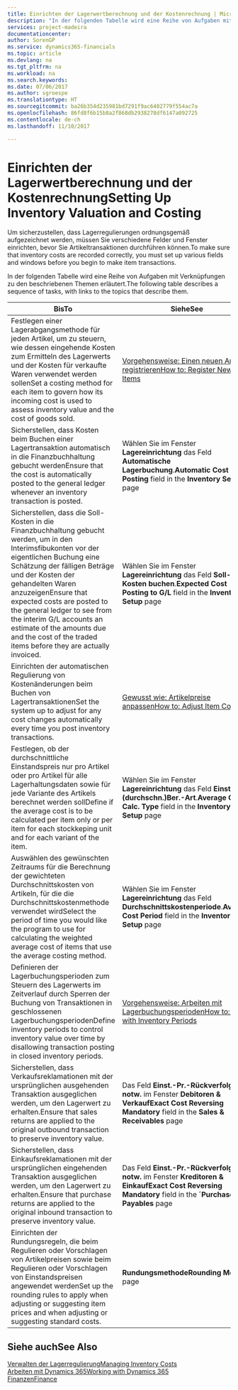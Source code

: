 ```yaml
---
title: Einrichten der Lagerwertberechnung und der Kostenrechnung | Microsoft Docs
description: "In der folgenden Tabelle wird eine Reihe von Aufgaben mit Verknüpfungen zu den beschriebenen Themen erläutert."
services: project-madeira
documentationcenter: 
author: SorenGP
ms.service: dynamics365-financials
ms.topic: article
ms.devlang: na
ms.tgt_pltfrm: na
ms.workload: na
ms.search.keywords: 
ms.date: 07/06/2017
ms.author: sgroespe
ms.translationtype: HT
ms.sourcegitcommit: ba26b354d235981bd7291f9ac6402779f554ac7a
ms.openlocfilehash: 86fd8f6b15b8a2f868db2938278df6147a092725
ms.contentlocale: de-ch
ms.lasthandoff: 11/10/2017

---
```

# <a name="setting-up-inventory-valuation-and-costing"></a><span data-ttu-id="bd8e6-103">Einrichten der Lagerwertberechnung und der Kostenrechnung</span><span class="sxs-lookup"><span data-stu-id="bd8e6-103">Setting Up Inventory Valuation and Costing</span></span>
<span data-ttu-id="bd8e6-104">Um sicherzustellen, dass Lagerregulierungen ordnungsgemäß aufgezeichnet werden, müssen Sie verschiedene Felder und Fenster einrichten, bevor Sie Artikeltransaktionen durchführen können.</span><span class="sxs-lookup"><span data-stu-id="bd8e6-104">To make sure that inventory costs are recorded correctly, you must set up various fields and windows before you begin to make item transactions.</span></span>

<span data-ttu-id="bd8e6-105">In der folgenden Tabelle wird eine Reihe von Aufgaben mit Verknüpfungen zu den beschriebenen Themen erläutert.</span><span class="sxs-lookup"><span data-stu-id="bd8e6-105">The following table describes a sequence of tasks, with links to the topics that describe them.</span></span>

|<span data-ttu-id="bd8e6-106">**Bis**</span><span class="sxs-lookup"><span data-stu-id="bd8e6-106">**To**</span></span>|<span data-ttu-id="bd8e6-107">**Siehe**</span><span class="sxs-lookup"><span data-stu-id="bd8e6-107">**See**</span></span>|  
|------------|-------------|  
|<span data-ttu-id="bd8e6-108">Festlegen einer Lagerabgangsmethode für jeden Artikel, um zu steuern, wie dessen eingehende Kosten zum Ermitteln des Lagerwerts und der Kosten für verkaufte Waren verwendet werden sollen</span><span class="sxs-lookup"><span data-stu-id="bd8e6-108">Set a costing method for each item to govern how its incoming cost is used to assess inventory value and the cost of goods sold.</span></span>|[<span data-ttu-id="bd8e6-109">Vorgehensweise: Einen neuen Artikel registrieren</span><span class="sxs-lookup"><span data-stu-id="bd8e6-109">How to: Register New Items</span></span>](inventory-how-register-new-items.md)|  
|<span data-ttu-id="bd8e6-110">Sicherstellen, dass Kosten beim Buchen einer Lagertransaktion automatisch in die Finanzbuchhaltung gebucht werden</span><span class="sxs-lookup"><span data-stu-id="bd8e6-110">Ensure that the cost is automatically posted to the general ledger whenever an inventory transaction is posted.</span></span>|<span data-ttu-id="bd8e6-111">Wählen Sie im Fenster **Lagereinrichtung** das Feld **Automatische Lagerbuchung**.</span><span class="sxs-lookup"><span data-stu-id="bd8e6-111">**Automatic Cost Posting** field in the **Inventory Setup** page</span></span>|  
|<span data-ttu-id="bd8e6-112">Sicherstellen, dass die Soll-Kosten in die Finanzbuchhaltung gebucht werden, um in den Interimsfibukonten vor der eigentlichen Buchung eine Schätzung der fälligen Beträge und der Kosten der gehandelten Waren anzuzeigen</span><span class="sxs-lookup"><span data-stu-id="bd8e6-112">Ensure that expected costs are posted to the general ledger to see from the interim G/L accounts an estimate of the amounts due and the cost of the traded items before they are actually invoiced.</span></span>|<span data-ttu-id="bd8e6-113">Wählen Sie im Fenster **Lagereinrichtung** das Feld **Soll-Kosten buchen**.</span><span class="sxs-lookup"><span data-stu-id="bd8e6-113">**Expected Cost Posting to G/L** field in the **Inventory Setup** page</span></span>|  
|<span data-ttu-id="bd8e6-114">Einrichten der automatischen Regulierung von Kostenänderungen beim Buchen von Lagertransaktionen</span><span class="sxs-lookup"><span data-stu-id="bd8e6-114">Set the system up to adjust for any cost changes automatically every time you post inventory transactions.</span></span>|[<span data-ttu-id="bd8e6-115">Gewusst wie: Artikelpreise anpassen</span><span class="sxs-lookup"><span data-stu-id="bd8e6-115">How to: Adjust Item Costs</span></span>](inventory-how-adjust-item-costs.md)|  
|<span data-ttu-id="bd8e6-116">Festlegen, ob der durchschnittliche Einstandspreis nur pro Artikel oder pro Artikel für alle Lagerhaltungsdaten sowie für jede Variante des Artikels berechnet werden soll</span><span class="sxs-lookup"><span data-stu-id="bd8e6-116">Define if the average cost is to be calculated per item only or per item for each stockkeping unit and for each variant of the item.</span></span>|<span data-ttu-id="bd8e6-117">Wählen Sie im Fenster **Lagereinrichtung** das Feld **Einst.-Pr.(durchschn.)Ber.-Art**.</span><span class="sxs-lookup"><span data-stu-id="bd8e6-117">**Average Cost Calc. Type** field in the **Inventory Setup** page</span></span>|  
|<span data-ttu-id="bd8e6-118">Auswählen des gewünschten Zeitraums für die Berechnung der gewichteten Durchschnittskosten von Artikeln, für die die Durchschnittskostenmethode verwendet wird</span><span class="sxs-lookup"><span data-stu-id="bd8e6-118">Select the period of time you would like the program to use for calculating the weighted average cost of items that use the average costing method.</span></span>|<span data-ttu-id="bd8e6-119">Wählen Sie im Fenster **Lagereinrichtung** das Feld **Durchschnittskostenperiode**.</span><span class="sxs-lookup"><span data-stu-id="bd8e6-119">**Average Cost Period** field in the **Inventory Setup** page</span></span>|  
|<span data-ttu-id="bd8e6-120">Definieren der Lagerbuchungsperioden zum Steuern des Lagerwerts im Zeitverlauf durch Sperren der Buchung von Transaktionen in geschlossenen Lagerbuchungsperioden</span><span class="sxs-lookup"><span data-stu-id="bd8e6-120">Define inventory periods to control inventory value over time by disallowing transaction posting in closed inventory periods.</span></span>|[<span data-ttu-id="bd8e6-121">Vorgehensweise: Arbeiten mit Lagerbuchungsperioden</span><span class="sxs-lookup"><span data-stu-id="bd8e6-121">How to: Work with Inventory Periods</span></span>](finance-how-to-work-with-inventory-periods.md)|  
|<span data-ttu-id="bd8e6-122">Sicherstellen, dass Verkaufsreklamationen mit der ursprünglichen ausgehenden Transaktion ausgeglichen werden, um den Lagerwert zu erhalten.</span><span class="sxs-lookup"><span data-stu-id="bd8e6-122">Ensure that sales returns are applied to the original outbound transaction to preserve inventory value.</span></span>|<span data-ttu-id="bd8e6-123">Das Feld **Einst.-Pr.-Rückverfolg. notw.** im Fenster **Debitoren & Verkauf**</span><span class="sxs-lookup"><span data-stu-id="bd8e6-123">**Exact Cost Reversing Mandatory** field in the **Sales & Receivables** page</span></span>|  
|<span data-ttu-id="bd8e6-124">Sicherstellen, dass Einkaufsreklamationen mit der ursprünglichen eingehenden Transaktion ausgeglichen werden, um den Lagerwert zu erhalten.</span><span class="sxs-lookup"><span data-stu-id="bd8e6-124">Ensure that purchase returns are applied to the original inbound transaction to preserve inventory value.</span></span>|<span data-ttu-id="bd8e6-125">Das Feld **Einst.-Pr.-Rückverfolg. notw.** im Fenster **Kreditoren & Einkauf**</span><span class="sxs-lookup"><span data-stu-id="bd8e6-125">**Exact Cost Reversing Mandatory** field in the **´Purchases & Payables** page</span></span>|
|<span data-ttu-id="bd8e6-126">Einrichten der Rundungsregeln, die beim Regulieren oder Vorschlagen von Artikelpreisen sowie beim Regulieren oder Vorschlagen von Einstandspreisen angewendet werden</span><span class="sxs-lookup"><span data-stu-id="bd8e6-126">Set up the rounding rules to apply when adjusting or suggesting item prices and when adjusting or suggesting standard costs.</span></span>|<span data-ttu-id="bd8e6-127">**Rundungsmethode**</span><span class="sxs-lookup"><span data-stu-id="bd8e6-127">**Rounding Method** page</span></span>|  

## <a name="see-also"></a><span data-ttu-id="bd8e6-128">Siehe auch</span><span class="sxs-lookup"><span data-stu-id="bd8e6-128">See Also</span></span>  
[<span data-ttu-id="bd8e6-129">Verwalten der Lagerregulierung</span><span class="sxs-lookup"><span data-stu-id="bd8e6-129">Managing Inventory Costs</span></span>](finance-manage-inventory-costs.md)  
[<span data-ttu-id="bd8e6-130">Arbeiten mit Dynamics 365</span><span class="sxs-lookup"><span data-stu-id="bd8e6-130">Working with Dynamics 365</span></span>](ui-work-product.md)  
[<span data-ttu-id="bd8e6-131">Finanzen</span><span class="sxs-lookup"><span data-stu-id="bd8e6-131">Finance</span></span>](finance.md)  

